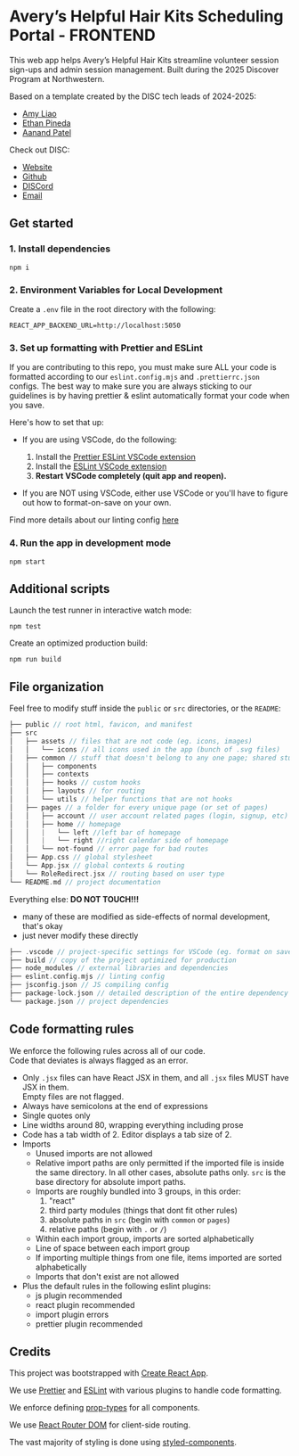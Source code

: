 # Avery’s Helpful Hair Kits Scheduling Portal - FRONTEND

This web app helps Avery’s Helpful Hair Kits streamline volunteer session sign-ups and admin session management. Built during the 2025 Discover Program at Northwestern.


Based on a template created by the DISC tech leads of 2024-2025:

- [Amy Liao](https://www.linkedin.com/in/amyzliao/)
- [Ethan Pineda](https://www.linkedin.com/in/ethanpineda/)
- [Aanand Patel](https://www.linkedin.com/in/aanand-patel1/)

Check out DISC:

- [Website](https://disc-nu.github.io/disc-website/)
- [Github](https://github.com/DISC-NU)
- [DISCord](https://discord.gg/mqRQ7s9CyS)
- [Email](disc@u.northwestern.edu)

## Get started

### 1. Install dependencies

```
npm i
```
### 2. Environment Variables for Local Development
Create a `.env` file in the root directory with the following:

```env
REACT_APP_BACKEND_URL=http://localhost:5050
```


### 3. Set up formatting with Prettier and ESLint

If you are contributing to this repo, you must make sure ALL your code is
formatted according to our `eslint.config.mjs` and `.prettierrc.json` configs.
The best way to make sure you are always sticking to our guidelines is by having
prettier & eslint automatically format your code when you save.

Here's how to set that up:

- If you are using VSCode, do the following:

  1. Install the
     [Prettier ESLint VSCode extension](https://marketplace.visualstudio.com/items?itemName=rvest.vs-code-prettier-eslint)
  2. Install the
     [ESLint VSCode extension](https://marketplace.visualstudio.com/items?itemName=dbaeumer.vscode-eslint)
  3. **Restart VSCode completely (quit app and reopen).**

- If you are NOT using VSCode, either use VSCode or you'll have to figure out
  how to format-on-save on your own.

Find more details about our linting config [here](#code-formatting-rules)

### 4. Run the app in development mode

```
npm start
```

## Additional scripts

Launch the test runner in interactive watch mode:

```
npm test
```

Create an optimized production build:

```
npm run build
```

## File organization

Feel free to modify stuff inside the `public` or `src` directories, or the
`README`:

```c
├── public // root html, favicon, and manifest
├── src
│   ├── assets // files that are not code (eg. icons, images)
│   │   └── icons // all icons used in the app (bunch of .svg files)
│   ├── common // stuff that doesn't belong to any one page; shared stuff
│   │   ├── components
│   │   ├── contexts
│   │   ├── hooks // custom hooks
│   │   ├── layouts // for routing
│   │   └── utils // helper functions that are not hooks
│   ├── pages // a folder for every unique page (or set of pages)
│   │   ├── account // user account related pages (login, signup, etc)
│   │   ├── home // homepage
│   │   |   └── left //left bar of homepage
│   │   |   └── right //right calendar side of homepage
│   │   └── not-found // error page for bad routes
│   ├── App.css // global stylesheet
│   └── App.jsx // global contexts & routing
│   └── RoleRedirect.jsx // routing based on user type
└── README.md // project documentation
```

Everything else: **DO NOT TOUCH!!!**

- many of these are modified as side-effects of normal development, that's okay
- just never modify these directly

```c
├── .vscode // project-specific settings for VSCode (eg. format on save)
├── build // copy of the project optimized for production
├── node_modules // external libraries and dependencies
├── eslint.config.mjs // linting config
├── jsconfig.json // JS compiling config
├── package-lock.json // detailed description of the entire dependency tree
└── package.json // project dependencies
```

## Code formatting rules

We enforce the following rules across all of our code.  
Code that deviates is always flagged as an error.

- Only `.jsx` files can have React JSX in them, and all `.jsx` files MUST have
  JSX in them.  
  Empty files are not flagged.
- Always have semicolons at the end of expressions
- Single quotes only
- Line widths around 80, wrapping everything including prose
- Code has a tab width of 2. Editor displays a tab size of 2.
- Imports
  - Unused imports are not allowed
  - Relative import paths are only permitted if the imported file is inside the
    same directory. In all other cases, absolute paths only. `src` is the base
    directory for absolute import paths.
  - Imports are roughly bundled into 3 groups, in this order:
    1. "react"
    2. third party modules (things that dont fit other rules)
    3. absolute paths in `src` (begin with `common` or `pages`)
    4. relative paths (begin with `.` or `/`)
  - Within each import group, imports are sorted alphabetically
  - Line of space between each import group
  - If importing multiple things from one file, items imported are sorted
    alphabetically
  - Imports that don't exist are not allowed
- Plus the default rules in the following eslint plugins:
  - js plugin recommended
  - react plugin recommended
  - import plugin errors
  - prettier plugin recommended

## Credits

This project was bootstrapped with
[Create React App](https://github.com/facebook/create-react-app).

We use [Prettier](https://prettier.io/) and [ESLint](https://eslint.org/) with
various plugins to handle code formatting.

We enforce defining [prop-types](https://www.npmjs.com/package/prop-types) for
all components.

We use [React Router DOM](https://reactrouter.com/7.0.2/home) for client-side
routing.

The vast majority of styling is done using
[styled-components](https://styled-components.com/).